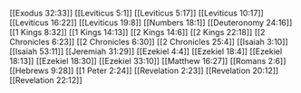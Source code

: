 [[Exodus 32:33]]
[[Leviticus 5:1]]
[[Leviticus 5:17]]
[[Leviticus 10:17]]
[[Leviticus 16:22]]
[[Leviticus 19:8]]
[[Numbers 18:1]]
[[Deuteronomy 24:16]]
[[1 Kings 8:32]]
[[1 Kings 14:13]]
[[2 Kings 14:6]]
[[2 Kings 22:18]]
[[2 Chronicles 6:23]]
[[2 Chronicles 6:30]]
[[2 Chronicles 25:4]]
[[Isaiah 3:10]]
[[Isaiah 53:11]]
[[Jeremiah 31:29]]
[[Ezekiel 4:4]]
[[Ezekiel 18:4]]
[[Ezekiel 18:13]]
[[Ezekiel 18:30]]
[[Ezekiel 33:10]]
[[Matthew 16:27]]
[[Romans 2:6]]
[[Hebrews 9:28]]
[[1 Peter 2:24]]
[[Revelation 2:23]]
[[Revelation 20:12]]
[[Revelation 22:12]]
